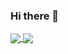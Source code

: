 ### Hi there 👋

<!--
**JamesHovious/JamesHovious** is a ✨ _special_ ✨ repository because its `README.md` (this file) appears on your GitHub profile.

Here are some ideas to get you started:

- 🔭 I’m currently working on ...
- 🌱 I’m currently learning ...
- 👯 I’m looking to collaborate on ...
- 🤔 I’m looking for help with ...
- 💬 Ask me about ...
- 📫 How to reach me: ...
- 😄 Pronouns: ...
- ⚡ Fun fact: ...
-->

<a href="https://github.com/JamesHovious">
  <img align="center" src="https://github-readme-stats.vercel.app/api?username=JamesHovious&theme=merko" />
</a>
<a href="https://github.com/JamesHovious">
  <img align="center" src="https://github-readme-stats.vercel.app/api/top-langs/?username=JamesHovious&hide=C,makefile,c%2B%2B&theme=merko" />
</a>
